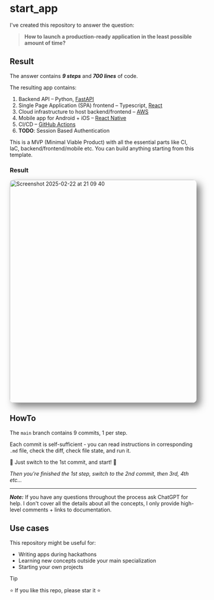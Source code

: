 # start_app

I've created this repository to answer the question: 

> **How to launch a production-ready application in the least possible amount of time?**

## Result
The answer contains ***9 steps*** and ***700 lines*** of code.

The resulting app contains:
1) Backend API – Python, [FastAPI](https://fastapi.tiangolo.com/)
2) Single Page Application (SPA) frontend – Typescript, [React](https://react.dev/)
3) Cloud infrastructure to host backend/frontend – [AWS](https://aws.amazon.com/)
4) Mobile app for Android + iOS – [React Native](https://reactnative.dev/)
5) CI/CD – [GitHub Actions](https://github.com/features/actions)
6) **TODO**: Session Based Authentication


This is a MVP (Minimal Viable Product) with all the essential parts like CI, IaC, backend/frontend/mobile etc. You can build anything starting from this template. 

### Result

<img width="600" alt="Screenshot 2025-02-22 at 21 09 40" src="https://github.com/user-attachments/assets/4d4bb9d6-3013-4ffb-bf95-3f55635dbad5" style="box-shadow: 10px 10px 20px rgba(0, 0, 0, 0.5); border-radius: 10px;" />

## HowTo

The `main` branch contains 9 commits, 1 per step. 

Each commit is self-sufficient - you can read instructions in corresponding `.md` file, check the diff, check file state, and run it.

🚀 Just switch to the 1st commit, and start! 🚀

_Then you're finished the 1st step, switch to the 2nd commit, then 3rd, 4th etc..._

---

**_Note:_** If you have any questions throughout the process ask ChatGPT for help. 
I don't cover all the details about all the concepts, I only provide high-level comments + links to documentation.

## Use cases


This repository might be useful for:
- Writing apps during hackathons
- Learning new concepts outside your main specialization
- Starting your own projects

> [!TIP]
> ⭐ If you like this repo, please star it ⭐
